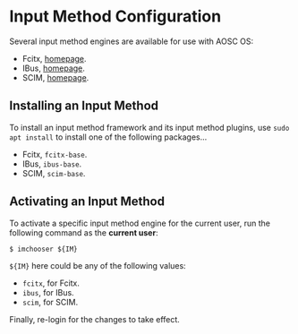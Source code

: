 <!-- TITLE: KB-SYS-00002: Configuration of Input Methods -->
<!-- SUBTITLE: Configuring Input Methods in AOSC OS Desktop Environments -->

Input Method Configuration
==========================

Several input method engines are available for use with AOSC OS:

- Fcitx, [homepage](https://fcitx-im.org/).
- IBus, [homepage](https://github.com/ibus/ibus/wiki).
- SCIM, [homepage](https://github.com/scim-im).

Installing an Input Method
---------------------

To install an input method framework and its input method plugins, use `sudo apt install` to install one of the following packages...

- Fcitx, `fcitx-base`.
- IBus, `ibus-base`.
- SCIM, `scim-base`.

Activating an Input Method
-----------------------

To activate a specific input method engine for the current user, run the following command as the **current user**:

```
$ imchooser ${IM}
```

`${IM}` here could be any of the following values:

- `fcitx`, for Fcitx.
- `ibus`, for IBus.
- `scim`, for SCIM.

Finally, re-login for the changes to take effect.

